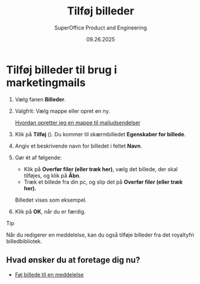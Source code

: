 ﻿---
uid: help-da-marketing-add-images
title: Tilføj billeder
description: Tilføj billeder
author: SuperOffice Product and Engineering
date: 09.26.2025
keywords: Marketing
content_type: howto
language: da
---

# Tilføj billeder til brug i marketingmails

1. Vælg fanen **Billeder**.

2. Valgfrit: Vælg mappe eller opret en ny.

    [Hvordan opretter jeg en mappe til mailudsendelser][2]

3. Klik på **Tilføj** (<i class="ph ph-plus" aria-hidden="true"></i>). Du kommer til skærmbilledet **Egenskaber for billede**.

4. Angiv et beskrivende navn for billedet i feltet **Navn**.

5. Gør ét af følgende:
    * Klik på **Overfør filer (eller træk her)**, vælg det billede, der skal tilføjes, og klik på **Åbn**.
    * Træk et billede fra din pc, og slip det på **Overfør filer (eller træk her).**

    Billedet vises som eksempel.

6. Klik på **OK**, når du er færdig.

> [!TIP]
> Når du redigerer en meddelelse, kan du også tilføje billeder fra det royaltyfri billedbibliotek.

## Hvad ønsker du at foretage dig nu?

* [Føj billede til en meddelelse][1]

<!-- Referenced links -->
[1]: ../editor/learn/insert-images-in-message.md
[2]: create-folder.md
